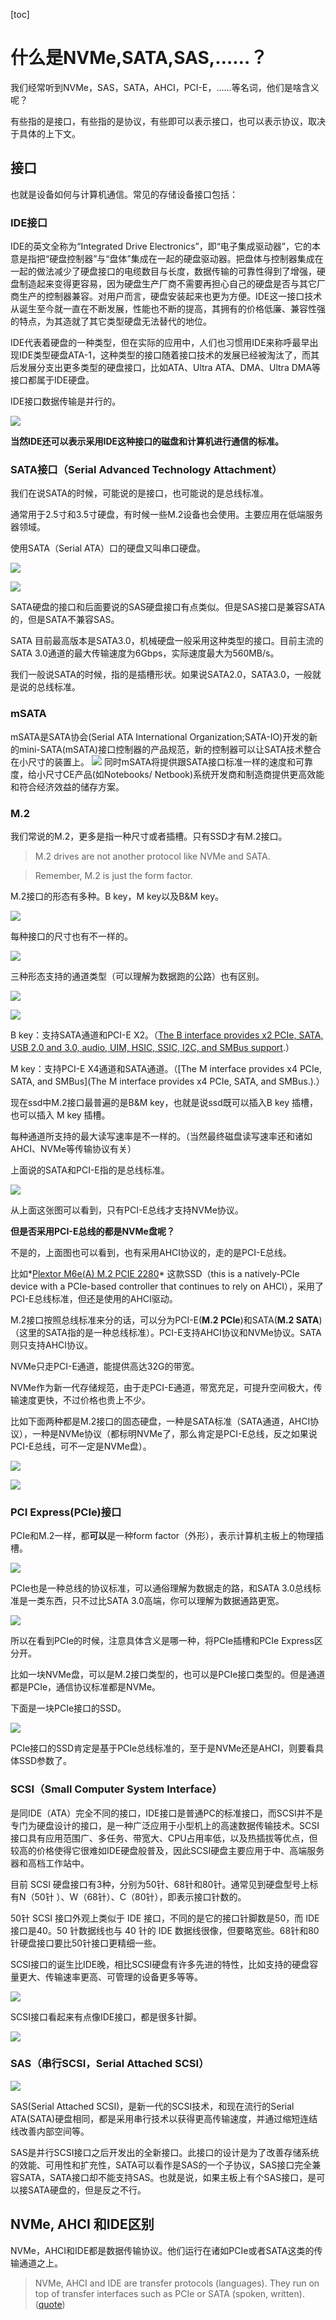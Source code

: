 [toc]
# 什么是NVMe,SATA,SAS,……？

我们经常听到NVMe，SAS，SATA，AHCI，PCI-E，……等名词，他们是啥含义呢？

有些指的是接口，有些指的是协议，有些即可以表示接口，也可以表示协议，取决于具体的上下文。


## 接口

也就是设备如何与计算机通信。常见的存储设备接口包括： 
	
### IDE接口

IDE的英文全称为“Integrated Drive Electronics”，即“电子集成驱动器”，它的本意是指把“硬盘控制器”与“盘体”集成在一起的硬盘驱动器。把盘体与控制器集成在一起的做法减少了硬盘接口的电缆数目与长度，数据传输的可靠性得到了增强，硬盘制造起来变得更容易，因为硬盘生产厂商不需要再担心自己的硬盘是否与其它厂商生产的控制器兼容。对用户而言，硬盘安装起来也更为方便。IDE这一接口技术从诞生至今就一直在不断发展，性能也不断的提高，其拥有的价格低廉、兼容性强的特点，为其造就了其它类型硬盘无法替代的地位。
		
IDE代表着硬盘的一种类型，但在实际的应用中，人们也习惯用IDE来称呼最早出现IDE类型硬盘ATA-1，这种类型的接口随着接口技术的发展已经被淘汰了，而其后发展分支出更多类型的硬盘接口，比如ATA、Ultra ATA、DMA、Ultra DMA等接口都属于IDE硬盘。
		
IDE接口数据传输是并行的。
		
![](https://raw.githubusercontent.com/ernest-dzf/docs/master/pic/ide_disk.jpg)

**当然IDE还可以表示采用IDE这种接口的磁盘和计算机进行通信的标准。**
	
### SATA接口（Serial Advanced Technology Attachment）

我们在说SATA的时候，可能说的是接口，也可能说的是总线标准。
	
通常用于2.5寸和3.5寸硬盘，有时候一些M.2设备也会使用。主要应用在低端服务器领域。
	
使用SATA（Serial ATA）口的硬盘又叫串口硬盘。
	
![](https://raw.githubusercontent.com/ernest-dzf/docs/master/pic/sata_1.png)
	
![](https://raw.githubusercontent.com/ernest-dzf/docs/master/pic/sata_2.jpg)
	
SATA硬盘的接口和后面要说的SAS硬盘接口有点类似。但是SAS接口是兼容SATA的，但是SATA不兼容SAS。

SATA 目前最高版本是SATA3.0，机械硬盘一般采用这种类型的接口。目前主流的SATA 3.0通道的最大传输速度为6Gbps，实际速度最大为560MB/s。

我们一般说SATA的时候，指的是插槽形状。如果说SATA2.0，SATA3.0，一般就是说的总线标准。

### mSATA

mSATA是SATA协会(Serial ATA International Organization;SATA-IO)开发的新的mini-SATA(mSATA)接口控制器的产品规范，新的控制器可以让SATA技术整合在小尺寸的装置上。
![](https://raw.githubusercontent.com/ernest-dzf/docs/master/pic/mSATA.png)
同时mSATA将提供跟SATA接口标准一样的速度和可靠度，给小尺寸CE产品(如Notebooks/ Netbook)系统开发商和制造商提供更高效能和符合经济效益的储存方案。

### M.2

我们常说的M.2，更多是指一种尺寸或者插槽。只有SSD才有M.2接口。

>M.2 drives are not another protocol like NVMe and SATA.

>Remember, M.2 is just the form factor.


M.2接口的形态有多种。B key，M key以及B&M key。

![](https://raw.githubusercontent.com/ernest-dzf/docs/master/pic/mbkey.png)

每种接口的尺寸也有不一样的。

![](https://raw.githubusercontent.com/ernest-dzf/docs/master/pic/m2_length.png)

三种形态支持的通道类型（可以理解为数据跑的公路）也有区别。

![](https://raw.githubusercontent.com/ernest-dzf/docs/master/pic/m2channel.png)

![](https://raw.githubusercontent.com/ernest-dzf/docs/master/pic/m2channel_2.png)

B key：支持SATA通道和PCI-E X2。（[The B interface provides x2 PCIe, SATA, USB 2.0 and 3.0, audio, UIM, HSIC, SSIC, I2C, and SMBus support](https://www.electronicdesign.com/blog/what-s-difference-between-m2-modules).）

M key：支持PCI-E X4通道和SATA通道。（[The M interface provides x4 PCIe, SATA, and SMBus](The M interface provides x4 PCIe, SATA, and SMBus.).）


现在ssd中M.2接口最普遍的是B&M key，也就是说ssd既可以插入B key 插槽，也可以插入 M key 插槽。

每种通道所支持的最大读写速率是不一样的。（当然最终磁盘读写速率还和诸如AHCI、NVMe等传输协议有关）

上面说的SATA和PCI-E指的是总线标准。


![](https://raw.githubusercontent.com/ernest-dzf/docs/master/pic/SATA_Express_interface.png)


从上面这张图可以看到，只有PCI-E总线才支持NVMe协议。


**但是否采用PCI-E总线的都是NVMe盘呢？**

不是的，上面图也可以看到，也有采用AHCI协议的，走的是PCI-E总线。

比如*[Plextor M6e(A) M.2 PCIE 2280](https://www.goplextor.com/Product/Detail/M6e(A)_M.2_2280#/Spec)* 这款SSD（this is a natively-PCIe device with a PCIe-based controller that continues to rely on AHCI），采用了PCI-E总线标准，但还是使用的AHCI驱动。

M.2接口按照总线标准来分的话，可以分为PCI-E(**M.2 PCIe**)和SATA(**M.2 SATA**)（这里的SATA指的是一种总线标准）。PCI-E支持AHCI协议和NVMe协议。SATA则只支持AHCI协议。


NVMe只走PCI-E通道，能提供高达32G的带宽。

NVMe作为新一代存储规范，由于走PCI-E通道，带宽充足，可提升空间极大，传输速度更快，不过价格也贵上不少。

比如下面两种都是M.2接口的固态硬盘，一种是SATA标准（SATA通道，AHCI协议），一种是NVMe协议（都标明NVMe了，那么肯定是PCI-E总线，反之如果说PCI-E总线，可不一定是NVMe盘）。

![](https://raw.githubusercontent.com/ernest-dzf/docs/master/pic/m2_1.jpg)

![](https://raw.githubusercontent.com/ernest-dzf/docs/master/pic/nvme_m2.jpg)


### PCI Express(PCIe)接口

PCIe和M.2一样，都**可以**是一种form factor（外形），表示计算机主板上的物理插槽。

![](https://raw.githubusercontent.com/ernest-dzf/docs/master/pic/PCI-E-slot.jpg)

PCIe也是一种总线的协议标准，可以通俗理解为数据走的路，和SATA 3.0总线标准是一类东西，只不过比SATA 3.0高端，你可以理解为数据通路更宽。

![](https://raw.githubusercontent.com/ernest-dzf/docs/master/pic/pcie_sata3.jpg)

所以在看到PCIe的时候，注意具体含义是哪一种，将PCIe插槽和PCIe Express区分开。

比如一块NVMe盘，可以是M.2接口类型的，也可以是PCIe接口类型的。但是通道都是PCIe，通信协议标准都是NVMe。

下面是一块PCIe接口的SSD。

![](https://raw.githubusercontent.com/ernest-dzf/docs/master/pic/pciedisk.jpg)

PCIe接口的SSD肯定是基于PCIe总线标准的，至于是NVMe还是AHCI，则要看具体SSD参数了。
		
### SCSI（Small Computer System Interface）

是同IDE（ATA）完全不同的接口，IDE接口是普通PC的标准接口，而SCSI并不是专门为硬盘设计的接口，是一种广泛应用于小型机上的高速数据传输技术。SCSI接口具有应用范围广、多任务、带宽大、CPU占用率低，以及热插拔等优点，但较高的价格使得它很难如IDE硬盘般普及，因此SCSI硬盘主要应用于中、高端服务器和高档工作站中。
	
目前 SCSI 硬盘接口有3种，分别为50针、68针和80针。通常见到硬盘型号上标有N（50针	）、W（68针）、C（80针），即表示接口针数的。
	
50针 SCSI 接口外观上类似于 IDE 接口，不同的是它的接口针脚数是50，而 IDE 接口是40。50 针数据线也与 40 针的 IDE 数据线很像，但要略宽些。68针和80针硬盘接口要比50针接口更精细一些。
	
SCSI接口的诞生比IDE晚，相比SCSI硬盘有许多先进的特性，比如支持的硬盘容量更大、传输速率更高、可管理的设备更多等等。 
	
![](https://raw.githubusercontent.com/ernest-dzf/docs/master/pic/scsi_1.jpg)
	
SCSI接口看起来有点像IDE接口，都是很多针脚。
	
![](https://raw.githubusercontent.com/ernest-dzf/docs/master/pic/scsi_ide.gif)
		
### SAS（串行SCSI，Serial Attached SCSI）

![](https://raw.githubusercontent.com/ernest-dzf/docs/master/pic/sas_1.jpg)
	
SAS(Serial Attached SCSI)，是新一代的SCSI技术，和现在流行的Serial ATA(SATA)硬盘相同，都是采用串行技术以获得更高传输速度，并通过缩短连结线改善内部空间等。
	
SAS是并行SCSI接口之后开发出的全新接口。此接口的设计是为了改善存储系统的效能、可用性和扩充性，SATA可以看作是SAS的一个子协议，SAS接口完全兼容SATA，SATA接口却不能支持SAS。也就是说，如果主板上有个SAS接口，是可以接SATA硬盘的，但是反之不行。
		

## NVMe, AHCI 和IDE区别

NVMe，AHCI和IDE都是数据传输协议。他们运行在诸如PCIe或者SATA这类的传输通道之上。

>NVMe, AHCI and IDE are transfer protocols (languages). They run on top of transfer interfaces such as PCIe or SATA (spoken, written).([quote](https://www.userbenchmark.com/Faq/What-s-the-difference-between-SATA-PCIe-and-NVMe/105))

